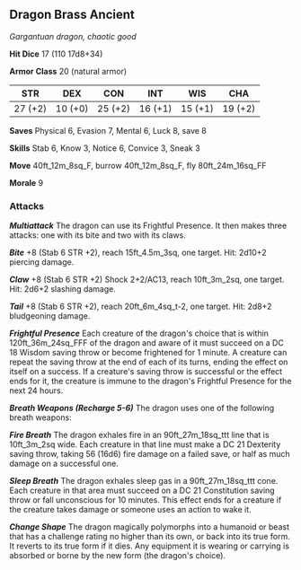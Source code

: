 ## Dragon Brass Ancient

*Gargantuan dragon, chaotic good*

**Hit Dice** 17 (110 17d8+34)

**Armor Class** 20 (natural armor)

| STR     | DEX     | CON     | INT     | WIS     | CHA     |
|---------|---------|---------|---------|---------|---------|
| 27 (+2) | 10 (+0) | 25 (+2) | 16 (+1) | 15 (+1) | 19 (+2) |

**Saves** Physical 6, Evasion 7, Mental 6, Luck 8, save 8

**Skills** Stab 6, Know 3, Notice 6, Convice 3, Sneak 3

**Move** 40ft\_12m\_8sq\_F, burrow 40ft\_12m\_8sq\_F, fly 80ft\_24m\_16sq\_FF

**Morale** 9

### Attacks

***Multiattack*** The dragon can use its Frightful Presence. It then makes three attacks: one with its bite and two with its claws.

***Bite*** +8 (Stab 6 STR +2), reach 15ft\_4.5m\_3sq, one target. Hit: 2d10+2 piercing damage.

***Claw*** +8 (Stab 6 STR +2) Shock 2+2/AC13, reach 10ft\_3m\_2sq, one target. Hit: 2d6+2 slashing damage.

***Tail*** +8 (Stab 6 STR +2), reach 20ft\_6m\_4sq\_t-2, one target. Hit: 2d8+2 bludgeoning damage.

***Frightful Presence*** Each creature of the dragon's choice that is within 120ft\_36m\_24sq\_FFF of the dragon and aware of it must succeed on a DC 18 Wisdom saving throw or become frightened for 1 minute. A creature can repeat the saving throw at the end of each of its turns, ending the effect on itself on a success. If a creature's saving throw is successful or the effect ends for it, the creature is immune to the dragon's Frightful Presence for the next 24 hours.

***Breath Weapons (Recharge 5-6)*** The dragon uses one of the following breath weapons:

***Fire Breath*** The dragon exhales fire in an 90ft\_27m\_18sq\_ttt line that is 10ft\_3m\_2sq wide. Each creature in that line must make a DC 21 Dexterity saving throw, taking 56 (16d6) fire damage on a failed save, or half as much damage on a successful one.

***Sleep Breath*** The dragon exhales sleep gas in a 90ft\_27m\_18sq\_ttt cone. Each creature in that area must succeed on a DC 21 Constitution saving throw or fall unconscious for 10 minutes. This effect ends for a creature if the creature takes damage or someone uses an action to wake it.

***Change Shape*** The dragon magically polymorphs into a humanoid or beast that has a challenge rating no higher than its own, or back into its true form. It reverts to its true form if it dies. Any equipment it is wearing or carrying is absorbed or borne by the new form (the dragon's choice).


